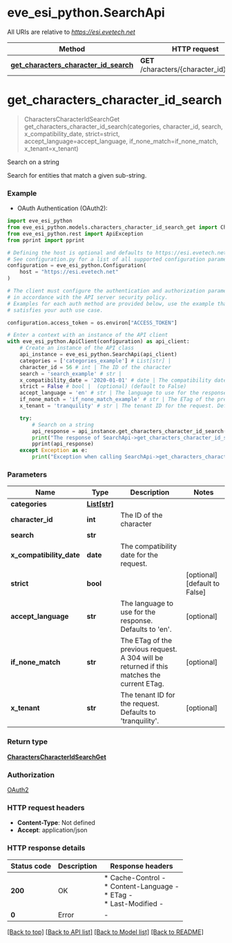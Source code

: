 # eve_esi_python.SearchApi

All URIs are relative to *https://esi.evetech.net*

Method | HTTP request | Description
------------- | ------------- | -------------
[**get_characters_character_id_search**](SearchApi.md#get_characters_character_id_search) | **GET** /characters/{character_id}/search | Search on a string


# **get_characters_character_id_search**
> CharactersCharacterIdSearchGet get_characters_character_id_search(categories, character_id, search, x_compatibility_date, strict=strict, accept_language=accept_language, if_none_match=if_none_match, x_tenant=x_tenant)

Search on a string

Search for entities that match a given sub-string.

### Example

* OAuth Authentication (OAuth2):

```python
import eve_esi_python
from eve_esi_python.models.characters_character_id_search_get import CharactersCharacterIdSearchGet
from eve_esi_python.rest import ApiException
from pprint import pprint

# Defining the host is optional and defaults to https://esi.evetech.net
# See configuration.py for a list of all supported configuration parameters.
configuration = eve_esi_python.Configuration(
    host = "https://esi.evetech.net"
)

# The client must configure the authentication and authorization parameters
# in accordance with the API server security policy.
# Examples for each auth method are provided below, use the example that
# satisfies your auth use case.

configuration.access_token = os.environ["ACCESS_TOKEN"]

# Enter a context with an instance of the API client
with eve_esi_python.ApiClient(configuration) as api_client:
    # Create an instance of the API class
    api_instance = eve_esi_python.SearchApi(api_client)
    categories = ['categories_example'] # List[str] | 
    character_id = 56 # int | The ID of the character
    search = 'search_example' # str | 
    x_compatibility_date = '2020-01-01' # date | The compatibility date for the request.
    strict = False # bool |  (optional) (default to False)
    accept_language = 'en' # str | The language to use for the response. Defaults to 'en'. (optional)
    if_none_match = 'if_none_match_example' # str | The ETag of the previous request. A 304 will be returned if this matches the current ETag. (optional)
    x_tenant = 'tranquility' # str | The tenant ID for the request. Defaults to 'tranquility'. (optional)

    try:
        # Search on a string
        api_response = api_instance.get_characters_character_id_search(categories, character_id, search, x_compatibility_date, strict=strict, accept_language=accept_language, if_none_match=if_none_match, x_tenant=x_tenant)
        print("The response of SearchApi->get_characters_character_id_search:\n")
        pprint(api_response)
    except Exception as e:
        print("Exception when calling SearchApi->get_characters_character_id_search: %s\n" % e)
```



### Parameters


Name | Type | Description  | Notes
------------- | ------------- | ------------- | -------------
 **categories** | [**List[str]**](str.md)|  | 
 **character_id** | **int**| The ID of the character | 
 **search** | **str**|  | 
 **x_compatibility_date** | **date**| The compatibility date for the request. | 
 **strict** | **bool**|  | [optional] [default to False]
 **accept_language** | **str**| The language to use for the response. Defaults to &#39;en&#39;. | [optional] 
 **if_none_match** | **str**| The ETag of the previous request. A 304 will be returned if this matches the current ETag. | [optional] 
 **x_tenant** | **str**| The tenant ID for the request. Defaults to &#39;tranquility&#39;. | [optional] 

### Return type

[**CharactersCharacterIdSearchGet**](CharactersCharacterIdSearchGet.md)

### Authorization

[OAuth2](../README.md#OAuth2)

### HTTP request headers

 - **Content-Type**: Not defined
 - **Accept**: application/json

### HTTP response details

| Status code | Description | Response headers |
|-------------|-------------|------------------|
**200** | OK |  * Cache-Control -  <br>  * Content-Language -  <br>  * ETag -  <br>  * Last-Modified -  <br>  |
**0** | Error |  -  |

[[Back to top]](#) [[Back to API list]](../README.md#documentation-for-api-endpoints) [[Back to Model list]](../README.md#documentation-for-models) [[Back to README]](../README.md)

